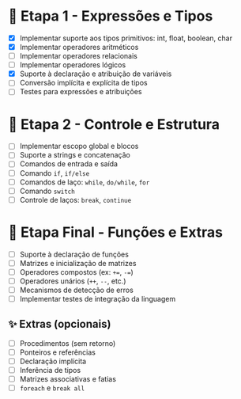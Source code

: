 # 🧱 Etapa 1 - Expressões e Tipos
- [x] Implementar suporte aos tipos primitivos: int, float, boolean, char
- [x] Implementar operadores aritméticos
- [ ] Implementar operadores relacionais
- [ ] Implementar operadores lógicos
- [x] Suporte à declaração e atribuição de variáveis
- [ ] Conversão implícita e explícita de tipos
- [ ] Testes para expressões e atribuições

# 🧱 Etapa 2 - Controle e Estrutura
- [ ] Implementar escopo global e blocos
- [ ] Suporte a strings e concatenação
- [ ] Comandos de entrada e saída
- [ ] Comando `if`, `if/else`
- [ ] Comandos de laço: `while`, `do/while`, `for`
- [ ] Comando `switch`
- [ ] Controle de laços: `break`, `continue`

# 🧱 Etapa Final - Funções e Extras
- [ ] Suporte à declaração de funções
- [ ] Matrizes e inicialização de matrizes
- [ ] Operadores compostos (ex: `+=`, `-=`)
- [ ] Operadores unários (`++`, `--`, etc.)
- [ ] Mecanismos de detecção de erros
- [ ] Implementar testes de integração da linguagem

## ✨ Extras (opcionais)
- [ ] Procedimentos (sem retorno)
- [ ] Ponteiros e referências
- [ ] Declaração implícita
- [ ] Inferência de tipos
- [ ] Matrizes associativas e fatias
- [ ] `foreach` e `break all`
